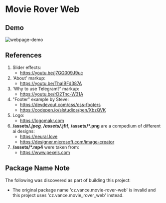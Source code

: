 # Movie Rover Web

## Demo

![webpage-demo](/src/main/resources/static/assets/website-demo.gif)

## References

1. Slider effects:
    - https://youtu.be/j7GG009J9uc
2. 'About' markup:
    - https://youtu.be/ThaIBFd387A
3. 'Why to use Telegram?' markup:
    - https://youtu.be/rD2Tnc-W31A
4. "Footer" example by Steve:
    - https://devdevout.com/css/css-footers
    - https://codepen.io/slstudios/pen/XbzQVK
5. Logo:
    - https://logomakr.com
6. <b>/assets/*.jpeg</b>, <b>/assets/*.jfif</b>, <b>/assets/*.png</b> are a compedium of different ai designs:
    - https://neural.love
    - https://designer.microsoft.com/image-creator
7. <b>/assets/*.mp4</b> were taken from:
    - https://www.pexels.com

## Package Name Note

The following was discovered as part of building this project:

* The original package name 'cz.vance.movie-rover-web' is invalid and this project uses 'cz.vance.movie_rover_web' instead.
